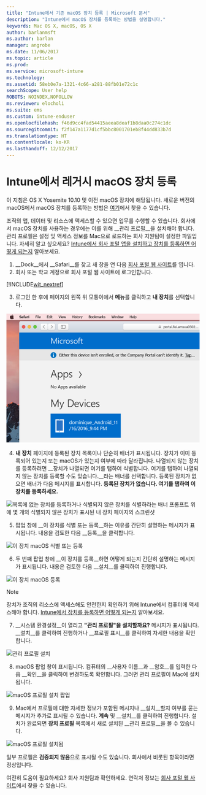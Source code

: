 ```yaml
---
title: "Intune에서 기존 macOS 장치 등록 | Microsoft 문서"
description: "Intune에서 macOS 장치를 등록하는 방법을 설명합니다."
keywords: Mac OS X, macOS, OS X
author: barlanmsft
ms.author: barlan
manager: angrobe
ms.date: 11/06/2017
ms.topic: article
ms.prod: 
ms.service: microsoft-intune
ms.technology: 
ms.assetid: 58eb0e7a-1321-4c66-a281-88fb01e72c1c
searchScope: User help
ROBOTS: NOINDEX,NOFOLLOW
ms.reviewer: elocholi
ms.suite: ems
ms.custom: intune-enduser
ms.openlocfilehash: f46d9cc4fad54415aeea8deaf1b8daa0c274c1dc
ms.sourcegitcommit: f2f147a1177d1cf5bbc8001701eb8f44dd833b7d
ms.translationtype: HT
ms.contentlocale: ko-KR
ms.lasthandoff: 12/12/2017
---
```

# <a name="enroll-your-legacy-macos-device-in-intune"></a>Intune에서 레거시 macOS 장치 등록

이 지침은 OS X Yosemite 10.10 및 이전 macOS 장치에 해당됩니다. 새로운 버전의 macOS에서 macOS 장치를 등록하는 방법은 [여기](enroll-your-device-in-intune-macos-cp.md)에서 찾을 수 있습니다.

조직의 앱, 데이터 및 리소스에 액세스할 수 있으면 업무를 수행할 수 있습니다. 회사에서 macOS 장치를 사용하는 경우에는 이를 위해 __관리 프로필__을 설치해야 합니다. 관리 프로필은 설정 및 액세스 정보를 Mac으로 로드하는 회사 지원팀이 설정한 파일입니다. 자세히 알고 싶으세요? [Intune에서 회사 포털 앱을 설치하고 장치를 등록하면 어떻게 되는지](what-happens-if-you-install-the-company-portal-app-and-enroll-your-device-in-intune-ios.md) 알아보세요.

1. __Dock__에서 __Safari__를 찾고 새 창을 연 다음 [회사 포털 웹 사이트](https://portal.manage.microsoft.com#HelpDeskDialog)를 엽니다.
2. 회사 또는 학교 계정으로 회사 포털 웹 사이트에 로그인합니다.

  [!INCLUDE[wit_nextref](includes/end-user-password-guidance.md)]

3. 로그인 한 후에 페이지의 왼쪽 위 모퉁이에서 **메뉴**를 클릭하고 **내 장치**를 선택합니다.

 ![웹 포털에 앱을 설치할 수 없다고 표시되고 그 아래에 내 장치 단추가 있는 웹 포털 방문 페이지의 스크린샷](./media/macOS_enroll_001_landing_page.png)

4. __내 장치__ 페이지에 등록된 장치 목록이나 단순히 배너가 표시됩니다. 장치가 이미 등록되어 있는지 또는 macOS가 있는지 여부에 따라 달라집니다. 나열되지 않는 장치를 등록하려면 __장치가 나열되면 여기를 탭하여 식별합니다. 여기를 탭하여 나열되지 않는 장치를 등록할 수도 있습니다.__라는 배너를 선택합니다. 등록된 장치가 없으면 배너가 다음 메시지를 표시합니다. **등록된 장치가 없습니다. 여기를 탭하여 이 장치를 등록하세요.**

  ![목록에 없는 장치를 등록하거나 식별되지 않은 장치를 식별하라는 배너 프롬프트 위에 몇 개의 식별되지 않은 장치가 표시된 내 장치 페이지의 스크린샷](./media/macOS_enroll_002_tap_here_banner.png)

5. 팝업 창에 __이 장치를 식별 또는 등록__하는 이유를 간단히 설명하는 메시지가 표시됩니다. 내용을 검토한 다음 __등록__을 클릭합니다.

 ![이 장치 macOS 식별 또는 등록](./media/macOS_enroll_003_IDenroll_popup.png)

6. 두 번째 팝업 창에 __이 장치를 등록__하면 어떻게 되는지 간단히 설명하는 메시지가 표시됩니다. 내용은 검토한 다음 __설치__를 클릭하여 진행합니다.

 ![이 장치 macOS 등록](./media/macOS_enroll_004_enroll_popup.png)

  > [!NOTE]
  > 장치가 조직의 리소스에 액세스해도 안전한지 확인하기 위해 Intune에서 컴퓨터에 액세스해야 합니다. [Intune에서 장치를 등록하면 어떻게 되는지](what-happens-if-you-install-the-Company-Portal-app-and-enroll-your-device-in-intune-ios.md) 알아보세요.

7. __시스템 환경설정__이 열리고 __"관리 프로필"을 설치할까요?__ 메시지가 표시됩니다. __설치__를 클릭하여 진행하거나 __프로필 표시__를 클릭하여 자세한 내용을 확인합니다.

 ![관리 프로필 설치](./media/macOS_enroll_005_sysprefs_mgmt_profile.png)

8. macOS 팝업 창이 표시됩니다. 컴퓨터의 __사용자 이름__과 __암호__를 입력한 다음 __확인__을 클릭하여 변경하도록 확인합니다. 그러면 관리 프로필이 Mac에 설치됩니다.

 ![macOS 프로필 설치 팝업](./media/macOS_enroll_006_sysprefs_admin_login.png)

9. Mac에서 프로필에 대한 자세한 정보가 포함된 메시지나 __설치__할지 여부를 묻는 메시지가 추가로 표시될 수 있습니다. __계속__ 및 __설치__를 클릭하여 진행합니다. 설치가 완료되면 __장치 프로필__ 목록에서 새로 설치된 __관리 프로필__을 볼 수 있습니다.

 ![macOS 프로필 설치됨](./media/macOS_enroll_007_sysprefs_installed_profile.png)

일부 프로필은 **검증되지 않음**으로 표시될 수도 있습니다. 회사에서 비롯된 항목이라면 정상입니다.

여전히 도움이 필요하세요? 회사 지원팀과 확인하세요. 연락처 정보는 [회사 포털 웹 사이트](https://portal.manage.microsoft.com#HelpDeskDialog)에서 찾을 수 있습니다.
